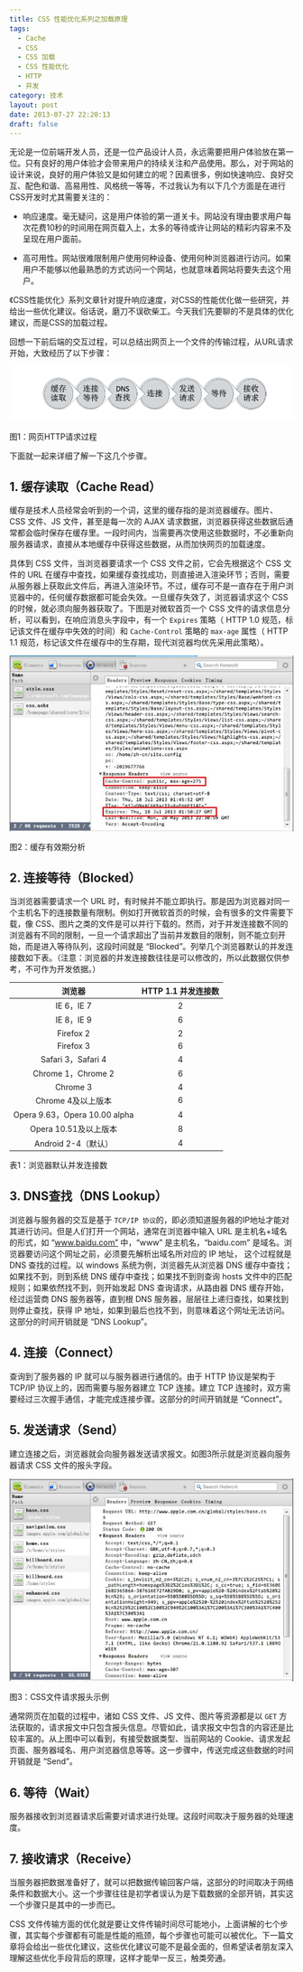 ```yaml
---
title: CSS 性能优化系列之加载原理
tags:
  - Cache
  - CSS
  - CSS 加载
  - CSS 性能优化
  - HTTP
  - 并发
category: 技术
layout: post
date: 2013-07-27 22:20:13
draft: false
---
```


无论是一位前端开发人员，还是一位产品设计人员，永远需要把用户体验放在第一位。只有良好的用户体验才会带来用户的持续关注和产品使用。那么，对于网站的设计来说，良好的用户体验又是如何建立的呢？因素很多，例如快速响应、良好交互、配色和谐、高易用性、风格统一等等，不过我认为有以下几个方面是在进行CSS开发时尤其需要关注的：

* 响应速度。毫无疑问，这是用户体验的第一道关卡。网站没有理由要求用户每次花费10秒的时间用在网页载入上，太多的等待或许让网站的精彩内容来不及呈现在用户面前。

* 高可用性。网站很难限制用户使用何种设备、使用何种浏览器进行访问。如果用户不能够以他最熟悉的方式访问一个网站，也就意味着网站将要失去这个用户。

《CSS性能优化》系列文章针对提升响应速度，对CSS的性能优化做一些研究，并给出一些优化建议。俗话说，磨刀不误砍柴工。今天我们先要聊的不是具体的优化建议，而是CSS的加载过程。

回想一下前后端的交互过程，可以总结出网页上一个文件的传输过程，从URL请求开始，大致经历了以下步骤：

![](./load/steps.png)
<p class="captain">图1：网页HTTP请求过程</p>

下面就一起来详细了解一下这几个步骤。

## 1. 缓存读取（Cache Read）

缓存是技术人员经常会听到的一个词，这里的缓存指的是浏览器缓存。图片、CSS 文件、JS 文件，甚至是每一次的 AJAX 请求数据，浏览器获得这些数据后通常都会临时保存在缓存里。一段时间内，当需要再次使用这些数据时，不必重新向服务器请求，直接从本地缓存中获得这些数据，从而加快网页的加载速度。

具体到 CSS 文件，当浏览器要请求一个 CSS 文件之前，它会先根据这个 CSS 文件的 URL 在缓存中查找，如果缓存查找成功，则直接进入渲染环节；否则，需要从服务器上获取此文件后，再进入渲染环节。不过，缓存可不是一直存在于用户浏览器中的，任何缓存数据都可能会失效。一旦缓存失效了，浏览器请求这个 CSS 的时候，就必须向服务器获取了。下图是对微软首页一个 CSS 文件的请求信息分析，可以看到，在响应消息头字段中，有一个 `Expires` 策略（ HTTP 1.0 规范，标记该文件在缓存中失效的时间）和 `Cache-Control` 策略的 `max-age` 属性（ HTTP 1.1 规范，标记该文件在缓存中的生存期，现代浏览器均优先采用此策略）。

![](./load/cache.jpg)
<p class="captain">图2：缓存有效期分析</p>

## 2. 连接等待（Blocked）

当浏览器需要请求一个 URL 时，有时候并不能立即执行。那是因为浏览器对同一个主机名下的连接数量有限制。例如打开微软首页的时候，会有很多的文件需要下载，像 CSS、图片之类的文件是可以并行下载的。然而，对于并发连接数不同的浏览器有不同的限制，一旦一个请求超出了当前并发数目的限制，则不能立刻开始，而是进入等待队列，这段时间就是 “Blocked”。列举几个浏览器默认的并发连接数如下表。（注意：浏览器的并发连接数往往是可以修改的，所以此数据仅供参考，不可作为开发依据。）

| 浏览器 | HTTP 1.1 并发连接数 |
|:-----:|:-----------------:|
| IE 6，IE 7 | 2 |
| IE 8，IE 9 | 6 |
| Firefox 2 | 2 |
| Firefox 3 | 6 |
| Safari 3，Safari 4 | 4 |
| Chrome 1，Chrome 2 | 6 |
| Chrome 3 | 4 |
| Chrome 4及以上版本 | 6 |
| Opera 9.63，Opera 10.00 alpha | 4 |
| Opera 10.51及以上版本 | 8 |
| Android 2-4（默认） | 4 |

<p class="captain">表1：浏览器默认并发连接数</p>

## 3. DNS查找（DNS Lookup）

浏览器与服务器的交互是基于 `TCP/IP 协议`的，即必须知道服务器的IP地址才能对其进行访问。但是人们打开一个网站，通常在浏览器中输入 URL 是主机名+域名的形式，如 “www.baidu.com” 中，“www” 是主机名，“baidu.com” 是域名。浏览器要访问这个网址之前，必须要先解析出域名所对应的 IP 地址， 这个过程就是 DNS 查找的过程。以 windows 系统为例，浏览器先从浏览器 DNS 缓存中查找；如果找不到，则到系统 DNS 缓存中查找；如果找不到则查询 hosts 文件中的匹配规则；如果依然找不到，则开始发起 DNS 查询请求，从路由器 DNS 缓存开始，经过运营商 DNS 服务器等，直到根 DNS 服务器，层层往上递归查找，如果找到则停止查找，获得 IP 地址，如果到最后也找不到，则意味着这个网址无法访问。这部分的时间开销就是 “DNS Lookup”。

## 4. 连接（Connect）

查询到了服务器的 IP 就可以与服务器进行通信的。由于 HTTP 协议是架构于 TCP/IP 协议上的，因而需要与服务器建立 TCP 连接。建立 TCP 连接时，双方需要经过三次握手通信，才能完成连接步骤。这部分的时间开销就是 “Connect”。

## 5. 发送请求（Send）

建立连接之后，浏览器就会向服务器发送请求报文。如图3所示就是浏览器向服务器请求 CSS 文件的报头字段。

![](./load/require.jpg)
<p class="captain">图3：CSS文件请求报头示例</p>

通常网页在加载的过程中，诸如 CSS 文件、JS 文件、图片等资源都是以 `GET` 方法获取的，请求报文中只包含报头信息。尽管如此，请求报文中包含的内容还是比较丰富的。从上图中可以看到，有接受数据类型、当前网站的 Cookie、请求发起页面、服务器域名、用户浏览器信息等等。这一步骤中，传送完成这些数据的时间开销就是 “Send”。

## 6. 等待（Wait）

服务器接收到浏览器请求后需要对请求进行处理。这段时间取决于服务器的处理速度。

## 7. 接收请求（Receive）

当服务器把数据准备好了，就可以把数据传输回客户端，这部分的时间取决于网络条件和数据大小。这一个步骤往往是初学者误认为是下载数据的全部开销，其实这一个步骤只是其中的一步而已。

CSS 文件传输方面的优化就是要让文件传输时间尽可能地小，上面讲解的七个步骤，其实每个步骤都有可能是性能的瓶颈，每个步骤也可能可以被优化。下一篇文章将会给出一些优化建议，这些优化建议可能不是最全面的，但希望读者朋友深入理解这些优化手段背后的原理，这样才能举一反三，触类旁通。
